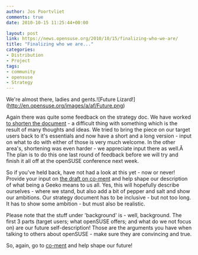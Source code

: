 ```yaml
---
author: Jos Poortvliet
comments: true
date: 2010-10-15 11:25:44+00:00

layout: post
link: https://news.opensuse.org/2010/10/15/finalizing-who-we-are/
title: "Finalizing who we are..."
categories:
- Distribution
- Project
tags:
- community
- opensuse
- Strategy
---
```

We're almost there, ladies and gents.![Future Lizard!\](http://en.opensuse.org/images/a/af/Future.png)

Again there was quite some feedback on the strategy doc. We have worked [to shorten the document](https://lite.co-ment.com/text/lNPCgzeGHdV/view/) - a difficult thing with something which is the result of many thoughts and ideas. We tried to bring the piece on our target users back to it's essentials and now have a short and a long version - input on what to do with either of those is very much welcome. In the other area's, shortening was even harder - we appreciate input there as well.Â  The plan is to do this one last round of feedback before we will try and finish it all off at the openSUSE conference next week.

<!-- more -->

So if you've held back, have not had a look at this yet - now or never! Provide your input on [the draft on co-ment](https://lite.co-ment.com/text/lNPCgzeGHdV/view/) and help shape our description of what being a Geeko means to us all. Yes, this will hopefully describe ourselves - where we stand, but also add a bit of pepper and salt and show our ambitions. Our strategy document has to be inclusive - but not too long. It has to show some ambition - but must also be realistic.

Please note that the stuff under 'background' is - well, background. The first 3 parts (target users; what openSUSE offers; and what do we not focus on) are our future self-description! Those are the arguments you have when talking to others about openSUSE - make sure they are convincing and true.

So, again, go to [co-ment](https://lite.co-ment.com/text/lNPCgzeGHdV/view/) and help shape our future!		
